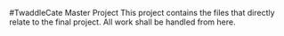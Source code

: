 #TwaddleCate Master Project
This project contains the files that directly relate to the final project. All work shall be handled from here.
